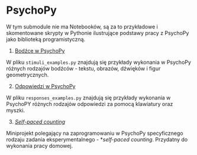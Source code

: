 # PsychoPy

W tym submodule nie ma Notebooków, są za to przykładowe i skomentowane skrypty w Pythonie ilustrujące podstawy pracy z PsychoPy jako biblioteką programistyczną.

1. [Bodźce w PsychoPy](stimuli/stimuli_examples.py)

W pliku `stimuli_examples.py` znajdują się przykłady wykonania w PsychoPy różnych rodzajów bodźców - tekstu, obrazów, dźwięków i figur geometrycznych.

2. [Odpowiedzi w PsychoPy](responses/responses_examples.py)

W pliku `responses_examples.py` znajdują się przykłady wykonania w PsychoPY różnych rodzajów odpowiedzi za pomocą klawiatury oraz myszki.

3. [*Self-paced counting*](self_paced_counting/self_paced_counting.py)

Miniprojekt polegający na zaprogramowaniu w PsychoPy specyficznego rodzaju zadania eksperymentalnego - **self-paced counting*. Przydatny do wykonania pracy domowej.
